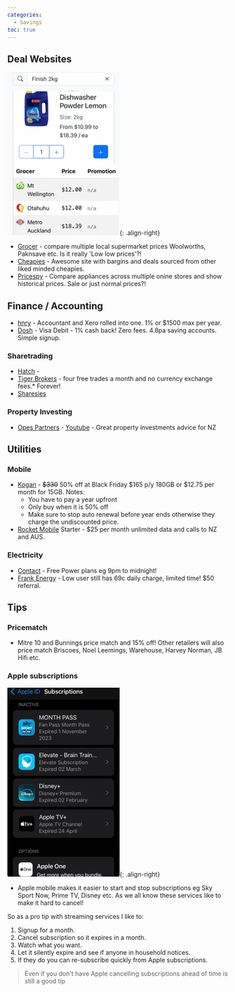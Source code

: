 ```yaml
---
categories:
  - Savings
toc: true
---
```


## Deal Websites

![Grocer App](/assets/posts/2024/Grocer.webp){: .align-right}

* [Grocer](https://grocer.nz/) - compare multiple local supermarket prices Woolworths, Paknsave etc. Is it really 'Low low prices'?!
* [Cheapies](https://www.cheapies.nz/) - Awesome site with bargins and deals sourced from other liked minded cheapies.
* [Pricespy](https://pricespy.co.nz/) - Compare appliances across multiple onine stores and show historical prices. Sale or just normal prices?!

## Finance / Accounting

* [hnry](https://hnry.co.nz/) - Accountant and Xero rolled into one. 1% or $1500 max per year.
* [Dosh](https://www.dosh.nz/) - Visa Debit - 1% cash back! Zero fees. 4.8pa saving accounts. Simple signup.

### Sharetrading

* [Hatch](https://www.hatchinvest.nz/) - 
* [Tiger Brokers](https://www.itiger.com/nz/?lang=en_US) - four free trades a month and no currency exchange fees.* Forever!
* [Sharesies](https://www.sharesies.nz/)

### Property Investing

* [Opes Partners](https://www.opespartners.co.nz/) - [Youtube](https://www.youtube.com/@opes_partners) - Great property investments advice for NZ

## Utilities

### Mobile

* [Kogan](https://koganmobile.co.nz/#prepayplans) - ~~$330~~ 50% off at Black Friday $165 p/y 180GB or $12.75 per month for 15GB. Notes:
  * You have to pay a year upfront
  * Only buy when it is 50% off
  * Make sure to stop auto renewal before year ends otherwise they charge the undiscounted price.
* [Rocket Mobile](https://rocketmobile.co.nz/plans/) Starter - $25 per month unlimited data and calls to NZ and AUS.

### Electricity

* [Contact](https://contact.co.nz/residential) - Free Power plans eg 9pm to midnight!
* [Frank Energy](https://frankenergy.co.nz/our-rates) - Low user still has 69c daily charge, limited time! $50 referral.

## Tips

### Pricematch

* Mitre 10 and Bunnings price match and 15% off! Other retailers will also price match Briscoes, Noel Leemings, Warehouse, Harvey Norman, JB Hifi etc. 

### Apple subscriptions

![Apple Subscriptions](/assets/posts/2024/AppleSubscriptions.webp){: .align-right}

* Apple mobile makes it easier to start and stop subscriptions eg Sky Sport Now, Prime TV, Disney etc. As we all know these services like to make it hard to cancel! 

So as a pro tip with streaming services I like to:

1. Signup for a month.
2. Cancel subscription so it expires in a month.
3. Watch what you want.
4. Let it silently expire and see if anyone in household notices. 
5. If they do you can re-subscribe quickly from Apple subscriptions.

> Even if you don't have Apple cancelling subscriptions ahead of time is still a good tip